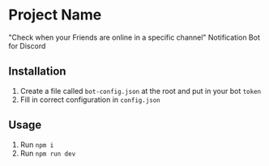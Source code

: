 # Project Name

"Check when your Friends are online in a specific channel" Notification Bot for Discord

## Installation

1. Create a file called `bot-config.json` at the root and put in your bot `token`
2. Fill in correct configuration in `config.json`

## Usage

1. Run `npm i`
2. Run `npm run dev`
